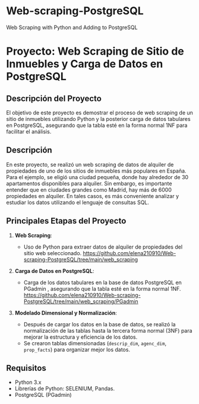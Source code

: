 # Web-scraping-PostgreSQL
Web Scraping with Python and Adding to PostgreSQL

# Proyecto: Web Scraping de Sitio de Inmuebles y Carga de Datos en PostgreSQL

## Descripción del Proyecto

El objetivo de este proyecto es demostrar el proceso de web scraping de un sitio de inmuebles utilizando Python y la posterior carga de datos tabulares en PostgreSQL, asegurando que la tabla esté en la forma normal 1NF para facilitar el análisis.

## Descripción

En este proyecto, se realizó un web scraping de datos de alquiler de propiedades de uno de los sitios de inmuebles más populares en España. Para el ejemplo, se eligió una ciudad pequeña, donde hay alrededor de 30 apartamentos disponibles para alquiler. Sin embargo, es importante entender que en ciudades grandes como Madrid, hay más de 6000 propiedades en alquiler. En tales casos, es más conveniente analizar y estudiar los datos utilizando el lenguaje de consultas SQL.

## Principales Etapas del Proyecto

1. **Web Scraping**:
   - Uso de Python para extraer datos de alquiler de propiedades del sitio web seleccionado.
     https://github.com/elena210910/Web-scraping-PostgreSQL/tree/main/web_scraping
   
2. **Carga de Datos en PostgreSQL**:
   - Carga de los datos tabulares en la base de datos PostgreSQL en PGadmin , asegurando que la tabla esté en la forma normal 1NF.
     https://github.com/elena210910/Web-scraping-PostgreSQL/tree/main/web_scraping/PGadmin

3. **Modelado Dimensional y Normalización**:
   - Después de cargar los datos en la base de datos, se realizó la normalización de las tablas hasta la tercera forma normal (3NF) para mejorar la estructura y eficiencia de los datos.
   - Se crearon tablas dimensionadas (`descrip_dim`, `agenc_dim`, `prop_facts`) para organizar mejor los datos.     

## Requisitos

- Python 3.x
- Librerías de Python: SELENIUM, Pandas.
- PostgreSQL (PGadmin)

